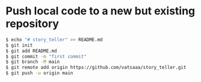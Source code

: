 #  Push local code to a new but existing repository
```bash
$ echo "# story_teller" >> README.md
$ git init
$ git add README.md
$ git commit -m "first commit"
$ git branch -M main
$ git remote add origin https://github.com/vatsaaa/story_teller.git
$ git push -u origin main
```